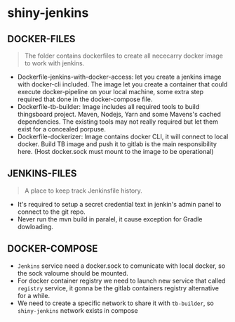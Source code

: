 # shiny-jenkins

## DOCKER-FILES
> The folder contains dockerfiles to create all nececarry docker image to work with jenkins.
- Dockerfile-jenkins-with-docker-access: let you create a jenkins image with docker-cli included. The image let you create a 
container that could execute docker-pipeline on your local machine, some extra step required that done in the docker-compose file.
- Dockerfile-tb-builder: Image includes all required tools to build thingsboard project. Maven, Nodejs, Yarn and some Mavens's cached dependencies. The existing tools may not really required but let them exist for a concealed porpuse.
- Dockerfile-dockerizer: Image contains docker CLI, it will connect to local docker. Build TB image and push it to gitlab is the main responsibility here. (Host docker.sock must mount to the image to be operational)
## JENKINS-FILES
> A place to keep track Jenkinsfile history.
- It's required to setup a secret credential text in jenkin's admin panel to connect to the git repo.
- Never run the mvn build in paralel, it cause exception for Gradle dowloading.

## DOCKER-COMPOSE
- `Jenkins` service need a docker.sock to comunicate with local docker, so the sock valoume should be mounted.
- For docker container registry we need to launch new service that called `registry` service, it gonna be the gitlab containers registry alternative for a while.
- We need to create a specific network to share it with `tb-builder`, so `shiny-jenkins` network exists in compose